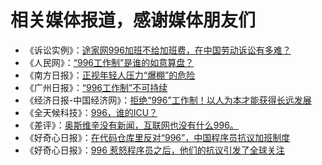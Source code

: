 相关媒体报道，感谢媒体朋友们
===

- 《诉讼实例》：[途家网996加班不给加班费，在中国劳动诉讼有多难？](https://iamybj.github.io/tujia996/)
- 《人民网》：[“996工作制”是谁的如意算盘？](http://opinion.people.com.cn/n1/2019/0402/c119388-31009768.html)
- 《南方日报》：[正视年轻人压力“爆棚”的危险](http://epaper.southcn.com/nfdaily/html/2019-04/03/content_7790850.htm)
- 《广州日报》：[“996工作制”不可持续](https://www.toutiao.com/a6675390645005189639)
- 《经济日报-中国经济网》：[拒绝“996”工作制！以人为本才能获得长远发展](http://views.ce.cn/view/ent/201904/03/t20190403_31794131.shtml)
- 《全天候科技》：[996，谁的ICU？](https://awtmt.com/articles/3506048)
- 《差评》：[奥斯维辛没有新闻，互联网也没有什么996。](https://mp.weixin.qq.com/s/ML_VnsWcQdUGCLYXOABlrw)
- 《好奇心日报》：[在代码仓库里反对“996”，中国程序员抗议加班制度](https://www.qdaily.com/articles/62583.html)
- 《好奇心日报》：[996 惹怒程序员之后，他们的抗议引发了全球关注](https://www.qdaily.com/articles/62652.html)
